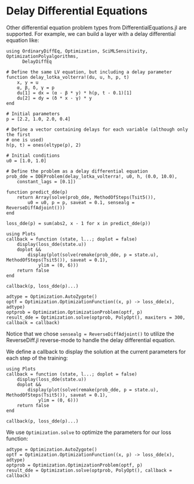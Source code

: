 # Delay Differential Equations

Other differential equation problem types from DifferentialEquations.jl are
supported. For example, we can build a layer with a delay differential equation
like:

```@example dde
using OrdinaryDiffEq, Optimization, SciMLSensitivity, OptimizationPolyalgorithms,
      DelayDiffEq

# Define the same LV equation, but including a delay parameter
function delay_lotka_volterra!(du, u, h, p, t)
    x, y = u
    α, β, δ, γ = p
    du[1] = dx = (α - β * y) * h(p, t - 0.1)[1]
    du[2] = dy = (δ * x - γ) * y
end

# Initial parameters
p = [2.2, 1.0, 2.0, 0.4]

# Define a vector containing delays for each variable (although only the first
# one is used)
h(p, t) = ones(eltype(p), 2)

# Initial conditions
u0 = [1.0, 1.0]

# Define the problem as a delay differential equation
prob_dde = DDEProblem(delay_lotka_volterra!, u0, h, (0.0, 10.0),
    constant_lags = [0.1])

function predict_dde(p)
    return Array(solve(prob_dde, MethodOfSteps(Tsit5()),
        u0 = u0, p = p, saveat = 0.1, sensealg = ReverseDiffAdjoint()))
end

loss_dde(p) = sum(abs2, x - 1 for x in predict_dde(p))

using Plots
callback = function (state, l...; doplot = false)
    display(loss_dde(state.u))
    doplot &&
        display(plot(solve(remake(prob_dde, p = state.u), MethodOfSteps(Tsit5()), saveat = 0.1),
            ylim = (0, 6)))
    return false
end

callback(p, loss_dde(p)...)

adtype = Optimization.AutoZygote()
optf = Optimization.OptimizationFunction((x, p) -> loss_dde(x), adtype)
optprob = Optimization.OptimizationProblem(optf, p)
result_dde = Optimization.solve(optprob, PolyOpt(), maxiters = 300, callback = callback)
```

Notice that we chose `sensealg = ReverseDiffAdjoint()` to utilize the ReverseDiff.jl
reverse-mode to handle the delay differential equation.

We define a callback to display the solution at the current parameters for each step of the training:

```@example dde
using Plots
callback = function (state, l...; doplot = false)
    display(loss_dde(state.u))
    doplot &&
        display(plot(solve(remake(prob_dde, p = state.u), MethodOfSteps(Tsit5()), saveat = 0.1),
            ylim = (0, 6)))
    return false
end

callback(p, loss_dde(p)...)
```

We use `Optimization.solve` to optimize the parameters for our loss function:

```@example dde
adtype = Optimization.AutoZygote()
optf = Optimization.OptimizationFunction((x, p) -> loss_dde(x), adtype)
optprob = Optimization.OptimizationProblem(optf, p)
result_dde = Optimization.solve(optprob, PolyOpt(), callback = callback)
```

